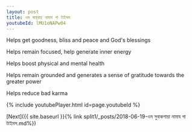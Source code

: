 ```yaml
---
layout: post
title: ওম মান্থরায় নামায গা টাইমস
youtubeId: lMU1oNAPw04
---
```

 
 
Helps get goodness, bliss and peace and God's blessings
 
Helps remain focused, help generate inner energy 
 
Helps boost physical and mental health 
 
Helps remain grounded and generates a sense of gratitude towards the greater power 
 
Helps reduce bad karma
 
 
 
 


{% include youtubePlayer.html id=page.youtubeId %}
 
[Next]({{ site.baseurl }}{% link  split1/_posts/2018-06-19-ওম সুবাকশায়া নামায গা টাইমস.md%})
 
